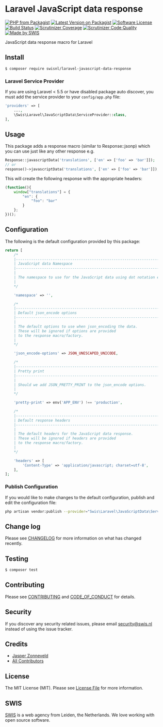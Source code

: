 # Laravel JavaScript data response

[![PHP from Packagist](https://img.shields.io/packagist/php-v/swisnl/laravel-javascript-data-response.svg)](https://packagist.org/packages/swisnl/laravel-javascript-data-response)
[![Latest Version on Packagist](https://img.shields.io/packagist/v/swisnl/laravel-javascript-data-response.svg)](https://packagist.org/packages/swisnl/laravel-javascript-data-response)
[![Software License](https://img.shields.io/packagist/l/swisnl/laravel-javascript-data-response.svg)](LICENSE)
[![Build Status](https://travis-ci.org/swisnl/laravel-javascript-data-response.svg?branch=master)](https://travis-ci.org/swisnl/laravel-javascript-data-response)
[![Scrutinizer Coverage](https://img.shields.io/scrutinizer/coverage/g/swisnl/laravel-javascript-data-response.svg)](https://scrutinizer-ci.com/g/swisnl/laravel-javascript-data-response/?branch=master)
[![Scrutinizer Code Quality](https://img.shields.io/scrutinizer/g/swisnl/laravel-javascript-data-response.svg)](https://scrutinizer-ci.com/g/swisnl/laravel-javascript-data-response/?branch=master)
[![Made by SWIS](https://img.shields.io/badge/%F0%9F%9A%80-made%20by%20SWIS-%23D9021B.svg)](https://www.swis.nl)

JavaScript data response macro for Laravel

## Install

``` bash
$ composer require swisnl/laravel-javascript-data-response
```

### Laravel Service Provider

If you are using Laravel < 5.5 or have disabled package auto discover, you must add the service provider to your `config/app.php` file:

``` php
'providers' => [
    ...,
    \Swis\Laravel\JavaScriptData\ServiceProvider::class,
],
```

## Usage

This package adds a response macro (similar to Response::jsonp) which you can use just like any other response e.g.

```php
Response::javascriptData('translations', ['en' => ['foo' => 'bar']]);
// or
response()->javascriptData('translations', ['en' => ['foo' => 'bar']]);
```

This will create the following response with the appropriate headers:

```javascript
(function(){
    window["translations"] = {
        "en": {
            "foo": "bar"
        }
    };
})();
```

## Configuration

The following is the default configuration provided by this package:

``` php
return [
    /*
    |--------------------------------------------------------------------------
    | JavaScript data Namespace
    |--------------------------------------------------------------------------
    |
    | The namespace to use for the JavaScript data using dot notation e.g. foo.bar will result in window["foo"]["bar"].
    |
    */

    'namespace' => '',

    /*
    |--------------------------------------------------------------------------
    | Default json_encode options
    |--------------------------------------------------------------------------
    |
    | The default options to use when json_encoding the data.
    | These will be ignored if options are provided
    | to the response macro/factory.
    |
    */

    'json_encode-options' => JSON_UNESCAPED_UNICODE,

    /*
    |--------------------------------------------------------------------------
    | Pretty print
    |--------------------------------------------------------------------------
    |
    | Should we add JSON_PRETTY_PRINT to the json_encode options.
    |
    */

    'pretty-print' => env('APP_ENV') !== 'production',

    /*
    |--------------------------------------------------------------------------
    | Default response headers
    |--------------------------------------------------------------------------
    |
    | The default headers for the JavaScript data response.
    | These will be ignored if headers are provided
    | to the response macro/factory.
    |
    */

    'headers' => [
        'Content-Type' => 'application/javascript; charset=utf-8',
    ],
];
```

### Publish Configuration

If you would like to make changes to the default configuration, publish and edit the configuration file:

``` bash
php artisan vendor:publish --provider="Swis\Laravel\JavaScriptData\ServiceProvider" --tag="config"
```

## Change log

Please see [CHANGELOG](CHANGELOG.md) for more information on what has changed recently.

## Testing

``` bash
$ composer test
```

## Contributing

Please see [CONTRIBUTING](CONTRIBUTING.md) and [CODE_OF_CONDUCT](CODE_OF_CONDUCT.md) for details.

## Security

If you discover any security related issues, please email security@swis.nl instead of using the issue tracker.

## Credits

- [Jasper Zonneveld](https://github.com/JaZo)
- [All Contributors](../../contributors)

## License

The MIT License (MIT). Please see [License File](LICENSE.md) for more information.

## SWIS

[SWIS](https://www.swis.nl) is a web agency from Leiden, the Netherlands. We love working with open source software.
